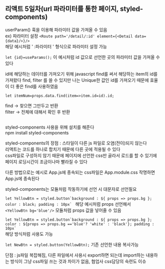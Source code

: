 ## 리액트 5일차(url 파라미터를 통한 페이지, styled-components)  

userParam() 훅을 이용해 파라미터 값을 가져올 수 있음  
ex) 파라미터 설정 ```<Route path='/detail/:id' element={<Detail data={data}/>}/>```  
해당 예시처럼 ' :파라미터 ' 형식으로 파라미터 설정 가능  

```let {id}=useParams();``` 이 예시처럼 id 값으로 선언한 곳의 파라미터 값을 가져올 수 있다  

id에 해당하는 데이터를 가져오기 위해 javascript find를 써서 해당하는 item의 id를 가져왔다
find, filter 를 쓸 수 있지만 나는 Unique한 값인 id를 가져오기 때문에 효율이 더 좋은 find를 사용하였음  

```let itemNum=props.data.find(item=>item.id=id).id;```  

find -> 찾으면 그만두고 반환  
filter -> 전체에 대해서 확인 후 반환
##  

styled-components 사용을 위해 설치를 해준다  
npm install styled-components  

styled-components의 장점 : 스타일이 다른 js 파일로 오염(전이)되지 않는다  
리액트는 코드를 하나로 합치기 때문에 다른 곳에 적용될 수 있다  
css파일로 구성하지 않기 때문에 페이지에 선언한 css만 골라서 로드를 할 수 있기에 페이지 로딩시간이 조금이나마 빨라질 수 있다  

다른 방법으로는 예시로 App.js에 종속되는 css파일은 App.module.css 작명하면 App.js에 종속된다  

styled-components는 모듈처럼 작동하기에 선언 시 대문자로 선언필요

```let YellowBtn = styled.button`background : ${ props => props.bg }; color : black; padding : 10px` ``` 해당 예시처럼 props 선언해서  
```<YellowBtn bg='blue'/>``` 모듈처럼 props 값을 넣어줄 수 있음  

```let YellowBtn = styled.button`background : ${ props => props.bg }; color : ${props => props.bg =='blue'? 'white' : 'black'}; padding : 10px` ```  
해당 방식처럼 사용도 가능  

```let NewBtn = styled.button(YellowBtn);``` 기존 선언한 내용 복사가능  

단점 : js파일 복잡해짐, 다른 파일에서 사용시 export하면 되는데 import하는 내용하는 방식이 그냥 css파일 쓰는 것과 차이가 없음, 협업사 css담당의 숙련도 이슈
